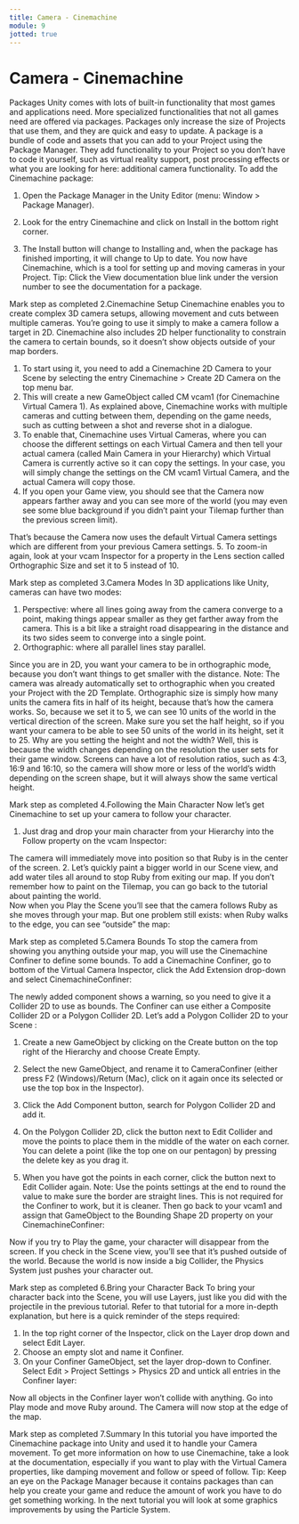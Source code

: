 ```yaml
---
title: Camera - Cinemachine
module: 9
jotted: true
---
```


# Camera - Cinemachine

Packages
Unity comes with lots of built-in functionality that most games and applications need. More specialized functionalities that not all games need are offered via packages. Packages only increase the size of Projects that use them, and they are quick and easy to update.
A package is a bundle of code and assets that you can add to your Project using the Package Manager. They add functionality to your Project so you don’t have to code it yourself, such as virtual reality support, post processing effects or what you are looking for here: additional camera functionality.
To add the Cinemachine package:
1.  Open the Package Manager in the Unity Editor (menu: Window > Package Manager).
2.  Look for the entry Cinemachine and click on Install in the bottom right corner. 

3.  The Install button will change to Installing and, when the package has finished importing, it will change to Up to date. You now have Cinemachine, which is a tool for setting up and moving cameras in your Project.
Tip: Click the View documentation blue link under the version number to see the documentation for a package. 


Mark step as completed
2.Cinemachine Setup
Cinemachine enables you to create complex 3D camera setups, allowing movement and cuts between multiple cameras. 
You’re going to use it simply to make a camera follow a target in 2D. Cinemachine also includes 2D helper functionality to constrain the camera to certain bounds, so it doesn’t show objects outside of your map borders.
1.  To start using it, you need to add a Cinemachine 2D Camera to your Scene by selecting the entry Cinemachine > Create 2D Camera on the top menu bar.
2.  This will create a new GameObject called CM vcam1 (for Cinemachine Virtual Camera 1). 
As explained above, Cinemachine works with multiple cameras and cutting between them, depending on the game needs, such as cutting between a shot and reverse shot in a dialogue. 
3. To enable that, Cinemachine uses Virtual Cameras, where you can choose the different settings on each Virtual Camera and then tell your actual camera (called Main Camera in your Hierarchy) which Virtual Camera is currently active so it can copy the settings. 
In your case, you will simply change the settings on the CM vcam1 Virtual Camera, and the actual Camera will copy those.
4.  If you open your Game view, you should see that the Camera now appears farther away and you can see more of the world (you may even see some blue background if you didn’t paint your Tilemap further than the previous screen limit).

That’s because the Camera now uses the default Virtual Camera settings which are different from your previous Camera settings.
5.  To zoom-in again, look at your vcam Inspector for a property in the Lens section called Orthographic Size and set it to 5 instead of 10.



Mark step as completed
3.Camera Modes
In 3D applications like Unity, cameras can have two modes:
1. Perspective: where all lines going away from the camera converge to a point, making things appear smaller as they get farther away from the camera. This is a bit like a straight road disappearing in the distance and its two sides seem to converge into a single point.
2.  Orthographic: where all parallel lines stay parallel. 

Since you are in 2D, you want your camera to be in orthographic mode, because you don’t want things to get smaller with the distance. 
Note: The camera was already automatically set to orthographic when you created your Project with the 2D Template.
Orthographic size is simply how many units the camera fits in half of its height, because that’s how the camera works. So, because we set it to 5, we can see 10 units of the world in the vertical direction of the screen. Make sure you set the half height, so if you want your camera to be able to see 50 units of the world in its height, set it to 25.
Why are you setting the height and not the width? Well, this is because the width changes depending on the resolution the user sets for their game window. 
Screens can have a lot of resolution ratios, such as 4:3, 16:9 and 16:10, so the camera will show more or less of the world’s width depending on the screen shape, but it will always show the same vertical height. 


Mark step as completed
4.Following the Main Character
Now let’s get Cinemachine to set up your camera to follow your character. 
1.   Just drag and drop your main character from your Hierarchy into the Follow property on the vcam Inspector: 

The camera will immediately move into position so that Ruby is in the center of the screen. 
2.  Let’s quickly paint a bigger world in our Scene view, and add water tiles all around to stop Ruby from exiting our map. If you don’t remember how to paint on the Tilemap, you can go back to the tutorial about painting the world.  
Now when you Play the Scene you’ll see that the camera follows Ruby as she moves through your map. But one problem still exists: when Ruby walks to the edge, you can see “outside” the map: 


Mark step as completed
5.Camera Bounds
To stop the camera from showing you anything outside your map, you will use the Cinemachine Confiner to define some bounds.
To add a Cinemachine Confiner, go to bottom of the Virtual Camera Inspector, click the Add Extension drop-down and select CinemachineConfiner:

The newly added component shows a warning, so you need to give it a Collider 2D to use as bounds. The Confiner can use either a Composite Collider 2D or a Polygon Collider 2D.
Let’s add a Polygon Collider 2D to your Scene :
1. Create a new GameObject by clicking on the Create button on the top right of the Hierarchy and choose Create Empty. 

2.  Select the new GameObject, and rename it to CameraConfiner (either press F2 (Windows)/Return (Mac), click on it again once its selected or use the top box in the Inspector).
3.  Click the Add Component button, search for Polygon Collider 2D and add it.
4.  On the Polygon Collider 2D, click the button next to Edit Collider and move the points to place them in the middle of the water on each corner. You can delete a point (like the top one on our pentagon) by pressing the delete key as you drag it. 
5.  When you have got the points in each corner, click the button next to Edit Collider again.
Note: Use the points settings at the end to round the value to make sure the border are straight lines. This is not required for the Confiner to work, but it is cleaner.
Then go back to your vcam1 and assign that GameObject to the Bounding Shape 2D property on your CinemachineConfiner:

Now if you try to Play the game, your character will disappear from the screen. If you check in the Scene view, you’ll see that it’s pushed outside of the world. Because the world is now inside a big Collider, the Physics System just pushes your character out. 


Mark step as completed
6.Bring your Character Back
To bring your character back into the Scene, you will use Layers, just like you did with the projectile in the previous tutorial. Refer to that tutorial for a more in-depth explanation, but here is a quick reminder of the steps required:
1.  In the top right corner of the Inspector, click on the Layer drop down and select Edit Layer.
2.  Choose an empty slot and name it Confiner.
3.  On your Confiner GameObject, set the layer drop-down to Confiner.
Select Edit > Project Settings > Physics 2D and untick all entries in the Confiner layer:

Now all objects in the Confiner layer won’t collide with anything. Go into Play mode and move Ruby around. The Camera will now stop at the edge of the map. 


Mark step as completed
7.Summary
In this tutorial you have imported the Cinemachine package into Unity and used it to handle your Camera movement. 
To get more information on how to use Cinemachine, take a look at the documentation, especially if you want to play with the Virtual Camera properties, like damping movement and follow or speed of follow.
Tip: Keep an eye on the Package Manager because it contains packages than can help you create your game and reduce the amount of work you have to do get something working.
In the next tutorial you will look at some graphics improvements by using the Particle System.
